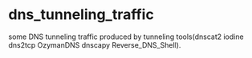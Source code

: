 # dns_tunneling_traffic
some DNS tunneling traffic produced by tunneling tools(dnscat2 iodine dns2tcp OzymanDNS dnscapy Reverse_DNS_Shell).
